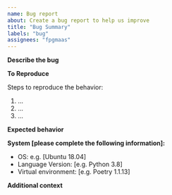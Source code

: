 ```yaml
---
name: Bug report
about: Create a bug report to help us improve
title: "Bug Summary"
labels: "bug"
assignees: "fpgmaas"
---
```


**Describe the bug**

<!-- A clear and concise description of what the bug is. -->

**To Reproduce**

Steps to reproduce the behavior:

1. ...
2. ...
3. ...

**Expected behavior**

<!-- A clear and concise description of what you expected to happen. -->

**System [please complete the following information]:**

-   OS: e.g. [Ubuntu 18.04]
-   Language Version: [e.g. Python 3.8]
-   Virtual environment: [e.g. Poetry 1.1.13]

**Additional context**

<!-- Add any other context about the problem here. -->
